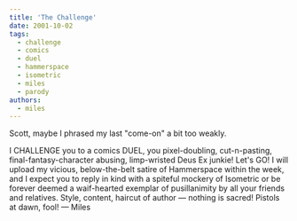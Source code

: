 ```yaml
---
title: 'The Challenge'
date: 2001-10-02
tags:
  - challenge
  - comics
  - duel
  - hammerspace
  - isometric
  - miles
  - parody
authors:
  - miles
---
```


Scott, maybe I phrased my last "come-on" a bit too weakly.

I CHALLENGE you to a comics DUEL, you pixel-doubling, cut-n-pasting, final-fantasy-character abusing, limp-wristed Deus Ex junkie! Let's GO! I will upload my vicious, below-the-belt satire of Hammerspace within the week, and I expect you to reply in kind with a spiteful mockery of Isometric or be forever deemed a waif-hearted exemplar of pusillanimity by all your friends and relatives. Style, content, haircut of author — nothing is sacred! Pistols at dawn, fool! — Miles
